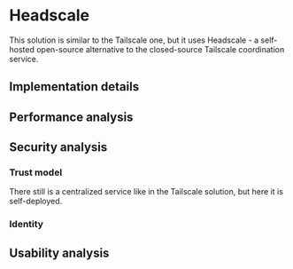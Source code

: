 # Headscale

This solution is similar to the Tailscale one, but it uses Headscale - a self-hosted open-source alternative to the closed-source Tailscale coordination service.

## Implementation details


## Performance analysis

## Security analysis

### Trust model

There still is a centralized service like in the Tailscale solution, but here it is self-deployed. 

### Identity

 
## Usability analysis


